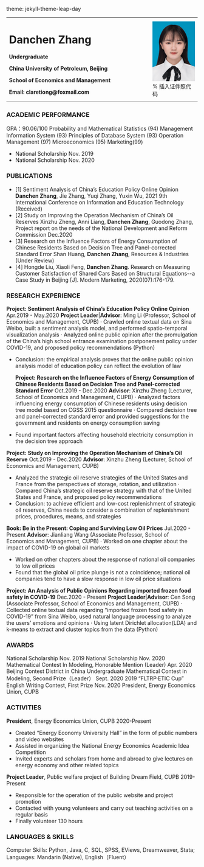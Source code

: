 theme: jekyll-theme-leap-day
<table border="0">
  <tr>
    <td width="75%">
      <h1>Danchen Zhang</h1>
      <p><b>Undergraduate</b></p>
      <p><b>China University of Petroleum, Beijing</b></p>
      <p><b>School of Economics and Management</b></p>
      <p><b>Email: claretiong@foxmail.com</b></p>
    </td>
    <td width="25%">
      <img src="/zhengjianzhao.jpg" width="100%">      % 插入证件照代码
    </td>
  </tr>
</table>

### ACADEMIC PERFORMANCE
  GPA：90.06/100   Probability and Mathematical Statistics (94)  Management Information System (93) 
  Principles of Database System (93)  Operation Management (97)  Microeconomics (95)  Marketing(99)
- National Scholarship                                                               Nov. 2019
- National Scholarship                                                               Nov. 2020

### PUBLICATIONS
- [1]	Sentiment Analysis of China’s Education Policy Online Opinion
  **Danchen Zhang**, Jie Zhang, Yuqi Zhang, Yuxin Wu, 2021 9th International Conference on Information and     Education Technology (Received)
- [2]	Study on Improving the Operation Mechanism of China’s Oil Reserves
  Xinzhu Zheng, Anni Liang, **Danchen Zhang**, Guodong Zhang, Project report on the needs of the National Development and Reform Commission Dec.2020
- [3]	Research on the Influence Factors of Energy Consumption of Chinese Residents Based on Decision Tree and Panel-corrected Standard Error
  Shan Huang, **Danchen Zhang**, Resources & Industries (Under Review)
- [4]	Hongde Liu, Xiaoli Feng, **Danchen Zhang**. Research on Measuring Customer Satisfaction of Shared Cars Based on Structural Equations--a Case Study in Beijing [J]. Modern Marketing, 2020(07):176-179. 

### RESEARCH EXPERIENCE  
  **Project: Sentiment Analysis of China’s Education Policy Online Opinion**     Apr.2019 - May.2020
  **Project Leader**|**Advisor**: Ming Li (Professor, School of Economics and Management, CUPB)
· Crawled online textual data on Sina Weibo, built a sentiment analysis model, and performed spatio-temporal visualization analysis
· Analyzed online public opinion after the promulgation of the China’s high school entrance examination postponement policy under COVID-19, and proposed policy recommendations (Python)
- Conclusion: the empirical analysis proves that the online public opinion analysis model of education policy can reflect the evolution of law

  **Project: Research on the Influence Factors of Energy Consumption of Chinese Residents Based on Decision Tree and Panel-corrected Standard Error**                                        Oct.2019 - Dec.2020
  **Advisor**: Xinzhu Zheng (Lecturer, School of Economics and Management, CUPB)
· Analyzed factors influencing energy consumption of Chinese residents using decision tree model based on CGSS 2015 questionnaire
· Compared decision tree and panel-corrected standard error and provided suggestions for the government and residents on energy consumption saving
- Found important factors affecting household electricity consumption in the decision tree approach

 **Project: Study on Improving the Operation Mechanism of China’s Oil Reserve**   Oct.2019 - Dec.2020
   **Advisor**: Xinzhu Zheng (Lecturer, School of Economics and Management, CUPB)
- Analyzed the strategic oil reserve strategies of the United States and France from the perspectives of storage, rotation, and utilization
· Compared China’s strategic oil reserve strategy with that of the United States and France, and proposed policy recommendations
- Conclusion: to achieve efficient and low-cost replenishment of strategic oil reserves, China needs to consider a combination of replenishment prices, procedures, means, and strategies
   
**Book: Be in the Present: Coping and Surviving Low Oil Prices**                  Jul.2020 - Present
  **Advisor**: Jianliang Wang (Associate Professor, School of Economics and Management, CUPB)
· Worked on one chapter about the impact of COVID-19 on global oil markets
- Worked on other chapters about the response of national oil companies to low oil prices
- Found that the global oil price plunge is not a coincidence; national oil companies tend to have a slow response in low oil price situations

**Project: An Analysis of Public Opinions Regarding imported frozen food safety in COVID-19**  Dec.2020 - Present
  **Project Leader**|**Advisor**: Cen Song (Associate Professor, School of Economics and Management, CUPB)
· Collected online textual data regarding “imported frozen food safety in COVID-19” from Sina Weibo, used natural language processing to analyze the users’ emotions and opinions
· Using latent Dirichlet allocation(LDA) and k-means to extract and cluster topics from the data (Python)

### AWARDS
  National Scholarship                                                                                      Nov. 2019
  National Scholarship                                                                                      Nov. 2020
  Mathematical Contest In Modeling, Honorable Mention (Leader)                                              Apr. 2020
  Beijing Contest District in China Undergraduate Mathematical Contest in Modeling, Second Prize（Leader）  Sept. 2020 
  2019 “FLTRP·ETIC Cup” English Writing Contest, First Prize                                                Nov. 2020
  President, Energy Economics Union, CUPB 

### ACTIVITIES
**President**, Energy Economics Union, CUPB                                       2020-Present
- Created “Energy Economy University Hall” in the form of public numbers and video websites
- Assisted in organizing the National Energy Economics Academic Idea Competition
- Invited experts and scholars from home and abroad to give lectures on energy economy and other related topics

**Project Leader**, Public welfare project of Building Dream Field, CUPB                 2019-Present
- Responsible for the operation of the public website and project promotion 
- Contacted with young volunteers and carry out teaching activities on a regular basis
- Finally volunteer 130 hours

### LANGUAGES & SKILLS   
   Computer Skills: Python, Java, C, SQL, SPSS, EViews, Dreamweaver, Stata;
   Languages: Mandarin (Native), English（Fluent）
